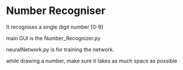 # Number Recogniser #


It recognises a single digit number [0-9] 

main GUI is the Number_Recognizer.py

neuralNetwork.py is for training the network.

while drawing a number, make sure it takes as much space as possible
